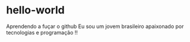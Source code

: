 # hello-world
Aprendendo a fuçar o github
Eu sou um jovem brasileiro apaixonado por tecnologias e programação !!
